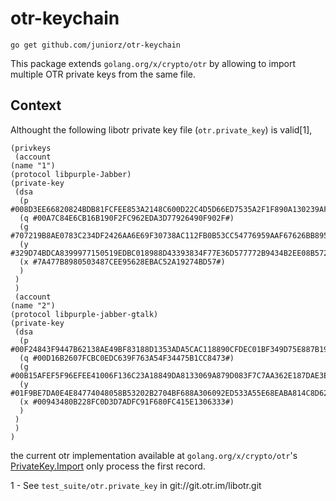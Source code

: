 # otr-keychain

    go get github.com/juniorz/otr-keychain

This package extends `golang.org/x/crypto/otr` by allowing to import multiple
OTR private keys from the same file.

## Context

Althought the following libotr private key file (`otr.private_key`) is valid[1],

    (privkeys
     (account
    (name "1")
    (protocol libpurple-Jabber)
    (private-key 
     (dsa 
      (p #008D3EE66820824BDB81FCFEE853A2148C600D22C4D5D66ED7535A2F1F890A130239AFC3619FE2B5886EE2BEE109170D8D56B79AEB2217D490F92AA5A82F1B562CB19E51F3C38C717B4A0AA0306A9CBDF62977566AE041F3E2D60CE02C82ED9F350A38A016E9CB3C93C4E5F9A8B14ED738E9CB0D076EEB02009D0CBBF7AF36370B#)
      (q #00A7C84E6CB16B190F2FC962EDA3D77926490F902F#)
      (g #707219B8AE0783C234DF2426AA6E69F30738AC112FB0B53CC54776959AAF67626BB895E18AA8B735DD3E19BE780B5B7193DB2D64159B4757B0CB23AC555B70F25AF1474FE4D9C44059F8BFCA1BEBC845C4696A558ABA0C916368D3961EEBB8130E4651B618384E687CF7A9917637D97BE51D44217937F7D8A9A2C9ED850B0BAC#)
      (y #329D74BDCA8399977150519EDBC018988D43393834F77E36D577772B9434B2EE08B572BDBB7F4A23F5242FFCDBD90A4A8D405C8366CAB785455B431B888DB412BC37713648D6F5C919E501E949BA8B719BE3EF31B6244D483BCCAE042C1E6E6DF462E5A5064BED031A55BC1E3DAAF38895A1B92A20C6D82D78F90C24CABBC566#)
      (x #7A477B8980503487CEE95628EBAC52A19274BD57#)
      )
     )
     )
     (account
    (name "2")
    (protocol libpurple-jabber-gtalk)
    (private-key 
     (dsa 
      (p #00F24843F9447B62138AE49BF83188D1353ADA5CAC118890CFDEC01BF349D75E887B19C221665C7857CAD583AF656C67FB04A99FD8F8D69D09C9529C6C14D426F1E3924DC9243AF2970E3E4B04A23489A09E8A90E7E81EBA763AD4F0636B8A43415B6FC16A02C3624CE76272FA00783C8DB850D3A996B58136F7A0EB80AE0BC613#)
      (q #00D16B2607FCBC0EDC639F763A54F34475B1CC8473#)
      (g #00B15AFEF5F96EFEE41006F136C23A18849DA8133069A879D083F7C7AA362E187DAE3ED0C4F372D0D4E3AAE567008A1872A6E85D8F84E53A3FE1B352AF0B4E2F0CB033A6D34285ECD3E4A93653BDE99C3A8D840D9D35F82AC2FA8539DB6C7F7A1DAD77FEECD62803757FF1E2DE4CEC4A5A2AD643271514DDEEEF3D008F66FBF9DB#)
      (y #01F9BE7DA0E4E84774048058B53202B2704BF688A306092ED533A55E68EABA814C8D62F45AAD8FF30C3055DCA461B7DBA6B78938FC4D69780A830C6457CC107F3D275C21D00E53147C14162176C77169D3BCA586DC30F15F4B482160E276869AA336F38AF7FC3686A764AB5A02C751D921A42B8B9AE8E06918059CD73C424154#)
      (x #00943480B228FC0D3D7ADFC91F680FC415E1306333#)
      )
     )
     )
    )

the current otr implementation available at `golang.org/x/crypto/otr`'s
[PrivateKey.Import](https://godoc.org/golang.org/x/crypto/otr#PrivateKey.Import)
only process the first record.

1 - See `test_suite/otr.private_key` in git://git.otr.im/libotr.git
